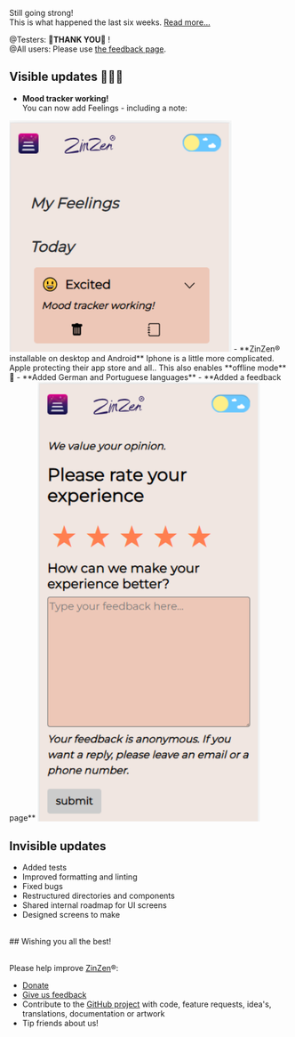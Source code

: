 Still going strong!  
This is what happened the last six weeks.
[Read more...](https://blog.zinzen.me/2022/06/17/App-update.html)   

@Testers: 🙏**THANK YOU**🙏 !  
@All users: Please use [the feedback page](https://zinzen.me/Feedback).

## Visible updates 🎁🎁🎁
- **Mood tracker working!**  
You can now add Feelings - including a note:  
<img src="/img/mood_tracker_working.PNG" alt="mood-tracker" width="400"/>
- **ZinZen® installable on desktop and Android**  
 Iphone is a little more complicated. Apple protecting their app store and all..  
 This also enables **offline mode** 🥳
- **Added German and Portuguese languages**
- **Added a feedback page**  
<img src="/img/feedback_page.PNG" alt="feedback-page" width="400"/>

## Invisible updates
- Added tests  
- Improved formatting and linting  
- Fixed bugs  
- Restructured directories and components  
- Shared internal roadmap for UI screens 
- Designed screens to make

<br />  
## Wishing you all the best!
<br />
<br />

Please help improve [ZinZen](https://zinzen.me)®:  
- [Donate](https://donate.stripe.com/6oE4jK1iPcPT1m89AA)
- [Give us feedback](https://zinzen.me/Feedback)
- Contribute to the [GitHub project](https://github.com/tijlleenders/ZinZen) with code, feature requests, idea's, translations, documentation or artwork  
- Tip friends about us!
